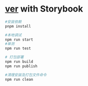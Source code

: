 # [ver](https://verdaccio.org/) with Storybook

```bash
#安装依赖
pnpm install

#本地调试
npm run start
#单测
npm run test

# 打包部署
npm run build
npm run publish

#清理安装及打包文件命令
npm run clean
```
